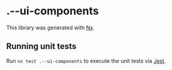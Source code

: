 # .--ui-components

This library was generated with [Nx](https://nx.dev).

## Running unit tests

Run `nx test .--ui-components` to execute the unit tests via [Jest](https://jestjs.io).
